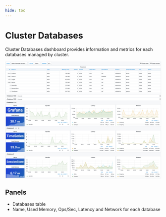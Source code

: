 ```yaml
---
hide: toc
---
```


# Cluster Databases

Cluster Databases dashboard provides information and metrics for each databases managed by cluster.

![Cluster Databases](../../images/redis-explorer/dashboards/databases.png)

## Panels

- Databases table
- Name, Used Memory, Ops/Sec, Latency and Network for each database
